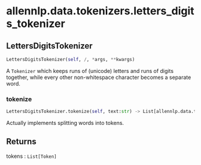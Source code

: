 # allennlp.data.tokenizers.letters_digits_tokenizer

## LettersDigitsTokenizer
```python
LettersDigitsTokenizer(self, /, *args, **kwargs)
```

A ``Tokenizer`` which keeps runs of (unicode) letters and runs of digits together, while
every other non-whitespace character becomes a separate word.

### tokenize
```python
LettersDigitsTokenizer.tokenize(self, text:str) -> List[allennlp.data.tokenizers.token.Token]
```

Actually implements splitting words into tokens.

Returns
-------
tokens : ``List[Token]``

